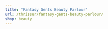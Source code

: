 ```yaml
---
title: "Fantasy Gents Beauty Parlour"
url: /thrissur/fantasy-gents-beauty-parlour/
shop: beauty
---
```

